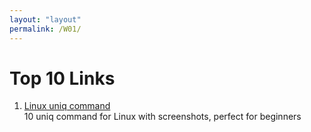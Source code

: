 ```yaml
---
layout: "layout"
permalink: /W01/
---
```


Top 10 Links
============

1. [Linux uniq command](https://www.howtoforge.com/linux-uniq-command/) <br>
   10 uniq command for Linux with screenshots, perfect for beginners
